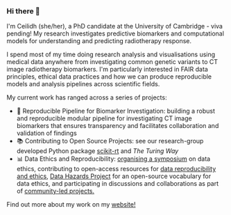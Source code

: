 ### Hi there 👋

I'm Ceilidh (she/her), a PhD candidate at the University of Cambridge - viva pending! My research investigates predictive biomarkers and computational models for understanding and predicting radiotherapy response.  

I spend most of my time doing research analysis and visualisations using medical data anywhere from investigating common genetic variants to CT image radiotherapy biomarkers. I'm particularly interested in FAIR data principles, ethical data practices and how we can produce reproducible models and analysis pipelines across scientific fields. 

My current work has ranged across a series of projects: 
  - 🧬 Reproducible Pipeline for Biomarker Investigation: building a robust and reproducible modular pipeline for investigating CT image biomarkers that ensures transparency and facilitates collaboration and validation of findings 
  - 📚 Contributing to Open Source Projects: see our research-group developed Python package [scikit-rt](https://github.com/scikit-rt/scikit-rt) and _The Turing Way_
  - 📊 Data Ethics and Reproducibility: [organising a symposium](https://github.com/Susana465/der_symposium_20230310) on data ethics, contributing to open-access resources for [data reproducibility and ethics](https://the-turing-way.netlify.app/ethical-research/data-hazards), [Data Hazards Project](https://datahazards.com/) for an open-source vocabulary for data ethics, and participating in discussions and collaborations as part of [community-led projects.](https://crukcambridgecentre.org.uk/research/strategic/radnet/timeline) 

Find out more about my work on my [website!](https://ceilidhwelsh.github.io/)

<!--
**CeilidhWelsh/CeilidhWelsh** is a ✨ _special_ ✨ repository because its `README.md` (this file) appears on your GitHub profile.

Here are some ideas to get you started:
- 🔭 I’m currently working on ...
- 🌱 I’m currently learning ...
- 👯 I’m looking to collaborate on ...
- 🤔 I’m looking for help with ...
- 💬 Ask me about ...
- 📫 How to reach me: ...
- 😄 Pronouns: ...
- ⚡ Fun fact: ...
-->
